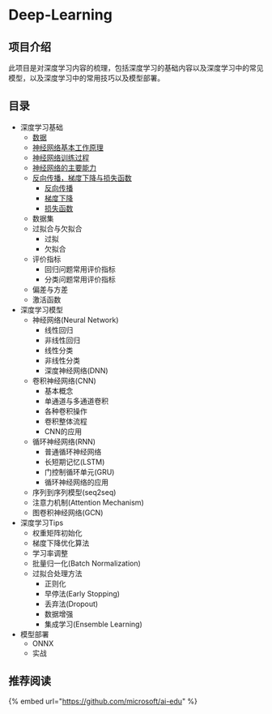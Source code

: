 # Deep-Learning

## 项目介绍

此项目是对深度学习内容的梳理，包括深度学习的基础内容以及深度学习中的常见模型，以及深度学习中的常用技巧以及模型部署。

## 目录

* 深度学习基础
  * [数据](shen-du-xue-xi-ji-chu/shu-ju.md)
  * [神经网络基本工作原理](shen-du-xue-xi-ji-chu/untitled.md)
  * [神经网络训练过程](shen-du-xue-xi-ji-chu/shen-jing-wang-luo-de-xun-lian-guo-cheng.md)
  * [神经网络的主要能力](shen-du-xue-xi-ji-chu/shen-jing-wang-luo-de-zhu-yao-neng-li.md)
  * [反向传播，梯度下降与损失函数](shen-du-xue-xi-ji-chu/fan-xiang-chuan-bo-ti-du-xia-jiang-yu-sun-shi-han-shu/)
    * [反向传播](shen-du-xue-xi-ji-chu/fan-xiang-chuan-bo-ti-du-xia-jiang-yu-sun-shi-han-shu/fan-xiang-chuan-bo/)
    * [梯度下降](shen-du-xue-xi-ji-chu/fan-xiang-chuan-bo-ti-du-xia-jiang-yu-sun-shi-han-shu/ti-du-xia-jiang.md)
    * [损失函数](shen-du-xue-xi-ji-chu/fan-xiang-chuan-bo-ti-du-xia-jiang-yu-sun-shi-han-shu/sun-shi-han-shu.md)
  * 数据集
  * 过拟合与欠拟合
    * 过拟
    * 欠拟合
  * 评价指标
    * 回归问题常用评价指标
    * 分类问题常用评价指标
  * 偏差与方差
  * 激活函数
* 深度学习模型
  * 神经网络\(Neural Network\)
    * 线性回归
    * 非线性回归
    * 线性分类
    * 非线性分类
    * 深度神经网络\(DNN\)
  * 卷积神经网络\(CNN\)
    * 基本概念
    * 单通道与多通道卷积
    * 各种卷积操作
    * 卷积整体流程
    * CNN的应用
  * 循环神经网络\(RNN\)
    * 普通循环神经网络
    * 长短期记忆\(LSTM\)
    * 门控制循环单元\(GRU\)
    * 循环神经网络的应用
  * 序列到序列模型\(seq2seq\)
  * 注意力机制\(Attention Mechanism\)
  * 图卷积神经网络\(GCN\)
* 深度学习Tips
  * 权重矩阵初始化
  * 梯度下降优化算法
  * 学习率调整
  * 批量归一化\(Batch Normalization\)
  * 过拟合处理方法
    * 正则化
    * 早停法\(Early Stopping\)
    * 丢弃法\(Dropout\)
    * 数据增强
    * 集成学习\(Ensemble Learning\)
* 模型部署
  * ONNX
  * 实战

## 推荐阅读

{% embed url="https://github.com/microsoft/ai-edu" %}



